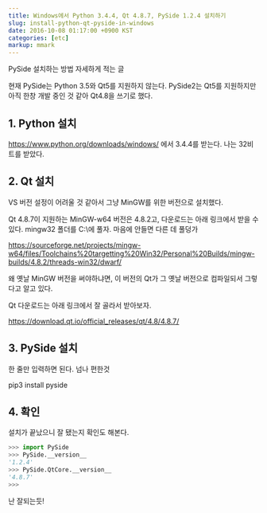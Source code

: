 ```yaml
---
title: Windows에서 Python 3.4.4, Qt 4.8.7, PySide 1.2.4 설치하기
slug: install-python-qt-pyside-in-windows
date: 2016-10-08 01:17:00 +0900 KST
categories: [etc]
markup: mmark
---
```


PySide 설치하는 방법 자세하게 적는 글

현재 PySide는 Python 3.5와 Qt5를 지원하지 않는다.
PySide2는 Qt5를 지원하지만 아직 한창 개발 중인 것 같아 Qt4.8을 쓰기로 했다.

## 1. Python 설치

<https://www.python.org/downloads/windows/> 에서 3.4.4를 받는다. 나는 32비트를 받았다.

## 2. Qt 설치

VS 버전 설정이 어려울 것 같아서 그냥 MinGW를 위한 버전으로 설치했다.

Qt 4.8.7이 지원하는 MinGW-w64 버전은 4.8.2고, 다운로드는 아래 링크에서 받을 수 있다.
mingw32 폴더를 C:\에 풀자. 마음에 안들면 다른 데 풀덩가

<https://sourceforge.net/projects/mingw-w64/files/Toolchains%20targetting%20Win32/Personal%20Builds/mingw-builds/4.8.2/threads-win32/dwarf/>

왜 옛날 MinGW 버전을 써야하냐면, 이 버전의 Qt가 그 옛날 버전으로 컴파일되서 그렇다고 알고 있다.

Qt 다운로드는 아래 링크에서 잘 골라서 받아보자.

<https://download.qt.io/official_releases/qt/4.8/4.8.7/>

## 3. PySide 설치

한 줄만 입력하면 된다. 넘나 편한것

pip3 install pyside

## 4. 확인

설치가 끝났으니 잘 됐는지 확인도 해본다.

```python
>>> import PySide
>>> PySide.__version__
'1.2.4'
>>> PySide.QtCore.__version__
'4.8.7'
>>>
```

난 잘되는듯!
